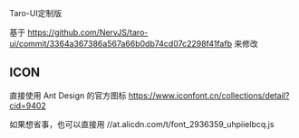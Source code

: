 Taro-UI定制版

基于 https://github.com/NervJS/taro-ui/commit/3364a367386a567a66b0db74cd07c2298f41fafb 来修改

## ICON

直接使用 Ant Design 的官方图标 https://www.iconfont.cn/collections/detail?cid=9402

如果想省事，也可以直接用 //at.alicdn.com/t/font_2936359_uhpiielbcq.js

